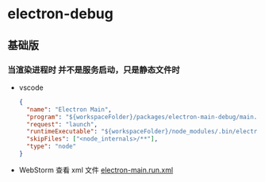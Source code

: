 # electron-debug

## 基础版

### 当渲染进程时 并不是服务启动，只是静态文件时

- vscode

  ```json
  {
    "name": "Electron Main",
    "program": "${workspaceFolder}/packages/electron-main-debug/main.js",
    "request": "launch",
    "runtimeExecutable": "${workspaceFolder}/node_modules/.bin/electron",
    "skipFiles": ["<node_internals>/**"],
    "type": "node"
  }
  ```

- WebStorm
  查看 xml 文件
  [electron-main.run.xml](electron-main.run.xml)
